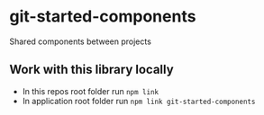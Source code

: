 # git-started-components

Shared components between projects

## Work with this library locally

- In this repos root folder run `npm link`
- In application root folder run `npm link git-started-components`

